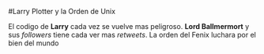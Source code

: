 #Larry Plotter y la Orden de Unix

El codigo de **Larry** cada vez se vuelve mas peligroso.
**Lord Ballmermort** y sus *followers* tiene cada ver mas *retweets*.
La orden del Fenix luchara por el bien del mundo
